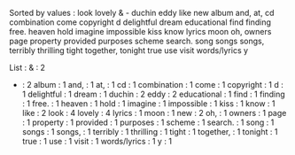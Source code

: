 Sorted by values :
look lovely & - duchin eddy like new album and, at, cd combination come copyright d delightful dream educational find finding free. heaven hold imagine impossible kiss know lyrics moon oh, owners page property provided purposes scheme search. song songs songs, terribly thrilling tight together, tonight true use visit words/lyrics y 

List :
& : 2
- : 2
album : 1
and, : 1
at, : 1
cd : 1
combination : 1
come : 1
copyright : 1
d : 1
delightful : 1
dream : 1
duchin : 2
eddy : 2
educational : 1
find : 1
finding : 1
free. : 1
heaven : 1
hold : 1
imagine : 1
impossible : 1
kiss : 1
know : 1
like : 2
look : 4
lovely : 4
lyrics : 1
moon : 1
new : 2
oh, : 1
owners : 1
page : 1
property : 1
provided : 1
purposes : 1
scheme : 1
search. : 1
song : 1
songs : 1
songs, : 1
terribly : 1
thrilling : 1
tight : 1
together, : 1
tonight : 1
true : 1
use : 1
visit : 1
words/lyrics : 1
y : 1
